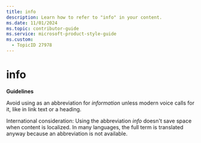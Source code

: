 ```yaml
---
title: info
description: Learn how to refer to "info" in your content.
ms.date: 11/01/2024
ms.topic: contributor-guide
ms.service: microsoft-product-style-guide
ms.custom:
  - TopicID 27978
---
```



# info

**Guidelines**

Avoid using as an abbreviation for *information* unless modern voice calls for it, like in link text or a heading.

International consideration: Using the abbreviation *info* doesn't save space when content is localized. In many languages, the full term is translated anyway because an abbreviation is not available.  

